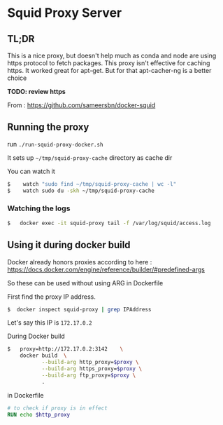 # Squid Proxy Server

## TL;DR

This is a nice proxy, but doesn't help much as conda and node are using https protocol to fetch packages.  This proxy isn't effective for caching https.  It worked great for apt-get.  But for that apt-cacher-ng is a better choice

**TODO: review https**

From : https://github.com/sameersbn/docker-squid

## Running the proxy

run `./run-squid-proxy-docker.sh`

It sets up  `~/tmp/squid-proxy-cache` directory as cache dir

You can watch it

```bash
$    watch "sudo find ~/tmp/squid-proxy-cache | wc -l"
$    watch sudo du -skh ~/tmp/squid-proxy-cache
```

### Watching the logs

```bash
$   docker exec -it squid-proxy tail -f /var/log/squid/access.log
```

## Using it during docker build

Docker already honors proxies according to here : https://docs.docker.com/engine/reference/builder/#predefined-args

So these can be used without using ARG in Dockerfile

First find the proxy IP address. 

```bash
$  docker inspect squid-proxy | grep IPAddress
```

Let's say this IP is `172.17.0.2`

During Docker build

```bash
$   proxy=http://172.17.0.2:3142    \
    docker build  \
           --build-arg http_proxy=$proxy \
           --build-arg https_proxy=$proxy \
           --build-arg ftp_proxy=$proxy \
           . 
```

in Dockerfile

```Dockerfile
# to check if proxy is in effect
RUN echo $http_proxy
```
